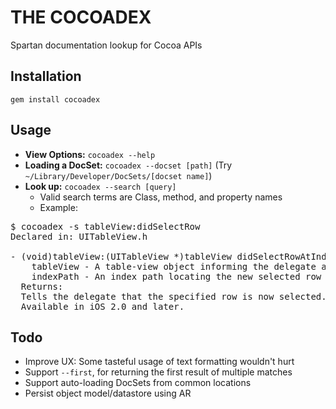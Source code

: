 # THE COCOADEX

Spartan documentation lookup for Cocoa APIs


## Installation

    gem install cocoadex

## Usage

 - **View Options:** `cocoadex --help`
 - **Loading a DocSet:** `cocoadex --docset [path]` (Try `~/Library/Developer/DocSets/[docset name]`)
 - **Look up:** `cocoadex --search [query]`
   - Valid search terms are Class, method, and property names
   - Example:

<pre>
$ cocoadex -s tableView:didSelectRow
Declared in: UITableView.h

- (void)tableView:(UITableView *)tableView didSelectRowAtIndexPath:(NSIndexPath *)indexPath
    tableView - A table-view object informing the delegate about the new row selection.
    indexPath - An index path locating the new selected row in tableView.
  Returns:
  Tells the delegate that the specified row is now selected.
  Available in iOS 2.0 and later.
</pre>

## Todo

 - Improve UX: Some tasteful usage of text formatting wouldn't hurt
 - Support `--first`, for returning the first result of multiple matches
 - Support auto-loading DocSets from common locations
 - Persist object model/datastore using AR